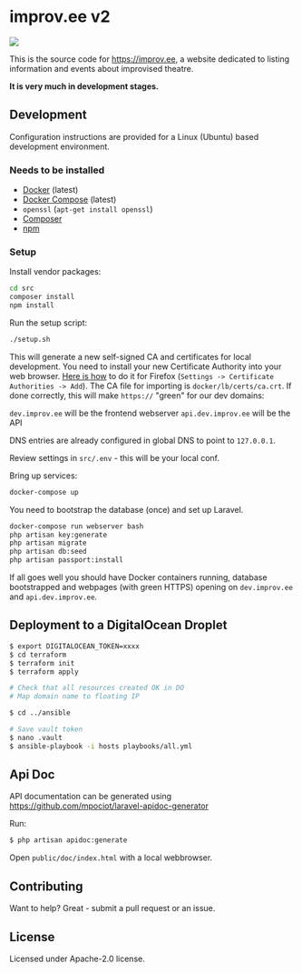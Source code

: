 # improv.ee v2

[![](https://img.shields.io/travis/improv-ee/improv-ee.svg)](https://travis-ci.org/improv-ee/improv-ee)

This is the source code for https://improv.ee, a website dedicated to listing information and events about improvised theatre.

**It is very much in development stages.**


## Development

Configuration instructions are provided for a Linux (Ubuntu) based development environment.

### Needs to be installed

- [Docker][] (latest)
- [Docker Compose][] (latest)
- `openssl` (`apt-get install openssl`)
- [Composer][]
- [npm][]

### Setup

Install vendor packages:

```bash
cd src
composer install
npm install
```

Run the setup script:

```bash
./setup.sh
```

This will generate a new self-signed CA and certificates for local development. You need to
install your new Certificate Authority into your web browser. [Here is how](https://wiki.wmtransfer.com/projects/webmoney/wiki/Installing_root_certificate_in_Mozilla_Firefox)
to do it for Firefox (`Settings -> Certificate Authorities -> Add`). The CA file for importing
is `docker/lb/certs/ca.crt`. If done correctly, this will make `https://` "green" for our dev domains:

`dev.improv.ee` will be the frontend webserver
`api.dev.improv.ee` will be the API

DNS entries are already configured in global DNS to point to `127.0.0.1`.

Review settings in `src/.env` - this will be your local conf.

Bring up services:

```bash
docker-compose up
```

You need to bootstrap the database (once) and set up Laravel.

```bash
docker-compose run webserver bash
php artisan key:generate
php artisan migrate
php artisan db:seed
php artisan passport:install
```

If all goes well you should have Docker containers running, database bootstrapped and webpages
(with green HTTPS) opening on `dev.improv.ee` and `api.dev.improv.ee`.

## Deployment to a DigitalOcean Droplet

```bash
$ export DIGITALOCEAN_TOKEN=xxxx
$ cd terraform
$ terraform init
$ terraform apply

# Check that all resources created OK in DO
# Map domain name to floating IP

$ cd ../ansible

# Save vault token
$ nano .vault 
$ ansible-playbook -i hosts playbooks/all.yml
```

## Api Doc

API documentation can be generated using https://github.com/mpociot/laravel-apidoc-generator

Run:

```bash
$ php artisan apidoc:generate
```

Open `public/doc/index.html` with a local webbrowser.

## Contributing

Want to help? Great - submit a pull request or an issue.

## License

Licensed under Apache-2.0 license.

[Docker]: https://docs.docker.com/install/linux/docker-ce/ubuntu/
[Docker Compose]: https://docs.docker.com/compose/install/
[Composer]: https://getcomposer.org/download/
[npm]: https://www.npmjs.com/get-npm
